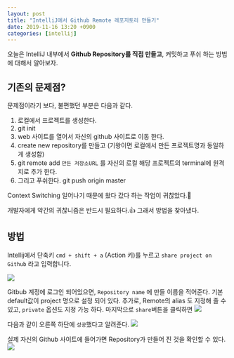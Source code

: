 ```yaml
---
layout: post
title: "IntelliJ에서 Github Remote 레포지토리 만들기"
date: 2019-11-16 13:20 +0900
categories: [intellij]
---
```


오늘은 IntelliJ 내부에서 **Github Repository를 직접 만들고**, 커밋하고 푸쉬 하는 방법에 대해서 알아보자.

## 기존의 문제점?

문제점이라기 보다, 불편했던 부분은 다음과 같다.

1. 로컬에서 프로젝트를 생성한다.
2. git init
3. web 사이트를 열어서 자신의 github 사이트로 이동 한다.
4. create new repository를 만들고 (기왕이면 로컬에서 만든 프로젝트명과 동일하게 생성함)
5. git remote add `만든 저장소URL` 를 자신의 로컬 해당 프로젝트의 terminal에 원격지로 추가 한다.
6. 그리고 푸쉬한다. git push origin master

Context Switching 일어나기 때문에 왔다 갔다 하는 작업이 귀찮았다.🤔

개발자에게 약간의 귀찮니즘은 반드시 필요하다.👍 그래서 방법을 찾아냈다.

## 방법

Intellij에서 단축키 `cmd + shift + a` (Action 키)를 누르고 `share project on Github` 라고 입력합니다.

![](/assets/images/share1.png)

Gitbub 계정에 로그인 되어있으면, `Repository name` 에 만들 이름을 적어준다. 기본 default값이 project 명으로 설정 되어 있다.
추가로, Remote의 alias 도 지정해 줄 수 있고, `private` 옵션도 지정 가능 하다.
마지막으로 `share`버튼을 클릭하면
![](/assets/images/share2.png)

다음과 같이 오른쪽 하단에 `성공`했다고 알려준다.
![](/assets/images/share3.png)

실제 자신의 Github 사이트에 들어가면 Repository가 만들어 진 것을 확인할 수 있다.
![](/assets/images/share4.png)
